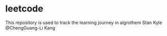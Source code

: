 # leetcode
This repository is used to track the learning journey in algrothem
Stan
Kyle
@ChengGuang-Li
Kang

